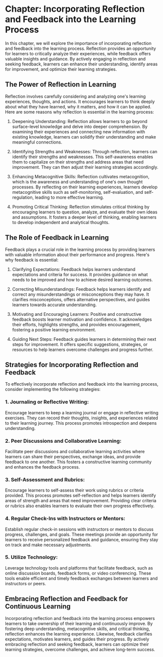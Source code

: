 Chapter: Incorporating Reflection and Feedback into the Learning Process
========================================================================

In this chapter, we will explore the importance of incorporating reflection and feedback into the learning process. Reflection provides an opportunity for learners to critically analyze their experiences, while feedback offers valuable insights and guidance. By actively engaging in reflection and seeking feedback, learners can enhance their understanding, identify areas for improvement, and optimize their learning strategies.

The Power of Reflection in Learning
-----------------------------------

Reflection involves carefully considering and analyzing one's learning experiences, thoughts, and actions. It encourages learners to think deeply about what they have learned, why it matters, and how it can be applied. Here are some reasons why reflection is essential in the learning process:

1. Deepening Understanding: Reflection allows learners to go beyond surface-level knowledge and delve into deeper comprehension. By examining their experiences and connecting new information with existing knowledge, learners can solidify their understanding and make meaningful connections.

2. Identifying Strengths and Weaknesses: Through reflection, learners can identify their strengths and weaknesses. This self-awareness enables them to capitalize on their strengths and address areas that need improvement. They can then adjust their learning strategies accordingly.

3. Enhancing Metacognitive Skills: Reflection cultivates metacognition, which is the awareness and understanding of one's own thought processes. By reflecting on their learning experiences, learners develop metacognitive skills such as self-monitoring, self-evaluation, and self-regulation, leading to more effective learning.

4. Promoting Critical Thinking: Reflection stimulates critical thinking by encouraging learners to question, analyze, and evaluate their own ideas and assumptions. It fosters a deeper level of thinking, enabling learners to develop independent and analytical thoughts.

The Role of Feedback in Learning
--------------------------------

Feedback plays a crucial role in the learning process by providing learners with valuable information about their performance and progress. Here's why feedback is essential:

1. Clarifying Expectations: Feedback helps learners understand expectations and criteria for success. It provides guidance on what needs to be improved and how to achieve desired learning outcomes.

2. Correcting Misunderstandings: Feedback helps learners identify and correct any misunderstandings or misconceptions they may have. It clarifies misconceptions, offers alternative perspectives, and guides learners towards accurate understanding.

3. Motivating and Encouraging Learners: Positive and constructive feedback boosts learner motivation and confidence. It acknowledges their efforts, highlights strengths, and provides encouragement, fostering a positive learning environment.

4. Guiding Next Steps: Feedback guides learners in determining their next steps for improvement. It offers specific suggestions, strategies, or resources to help learners overcome challenges and progress further.

Strategies for Incorporating Reflection and Feedback
----------------------------------------------------

To effectively incorporate reflection and feedback into the learning process, consider implementing the following strategies:

### 1. Journaling or Reflective Writing:

Encourage learners to keep a learning journal or engage in reflective writing exercises. They can record their thoughts, insights, and experiences related to their learning journey. This process promotes introspection and deepens understanding.

### 2. Peer Discussions and Collaborative Learning:

Facilitate peer discussions and collaborative learning activities where learners can share their perspectives, exchange ideas, and provide feedback to one another. This fosters a constructive learning community and enhances the feedback process.

### 3. Self-Assessment and Rubrics:

Encourage learners to self-assess their work using rubrics or criteria provided. This process promotes self-reflection and helps learners identify areas of strength and areas that need improvement. Providing clear criteria or rubrics also enables learners to evaluate their own progress effectively.

### 4. Regular Check-Ins with Instructors or Mentors:

Establish regular check-in sessions with instructors or mentors to discuss progress, challenges, and goals. These meetings provide an opportunity for learners to receive personalized feedback and guidance, ensuring they stay on track and make necessary adjustments.

### 5. Utilize Technology:

Leverage technology tools and platforms that facilitate feedback, such as online discussion boards, feedback forms, or video conferencing. These tools enable efficient and timely feedback exchanges between learners and instructors or peers.

Embracing Reflection and Feedback for Continuous Learning
---------------------------------------------------------

Incorporating reflection and feedback into the learning process empowers learners to take ownership of their learning and continuously improve. By fostering deep understanding, metacognitive skills, and critical thinking, reflection enhances the learning experience. Likewise, feedback clarifies expectations, motivates learners, and guides their progress. By actively embracing reflection and seeking feedback, learners can optimize their learning strategies, overcome challenges, and achieve long-term success.

